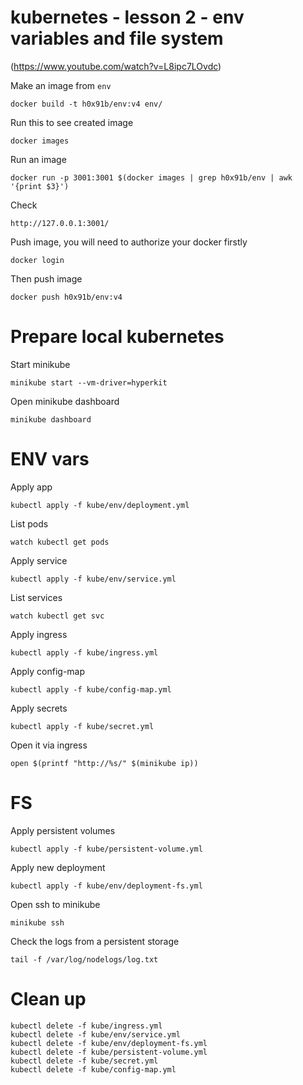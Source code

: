 # kubernetes - lesson 2 - env variables and file system

(https://www.youtube.com/watch?v=L8ipc7LOvdc)

Make an image from `env`

	docker build -t h0x91b/env:v4 env/

Run this to see created image

	docker images

Run an image

	docker run -p 3001:3001 $(docker images | grep h0x91b/env | awk '{print $3}')

Check

	http://127.0.0.1:3001/

Push image, you will need to authorize your docker firstly

	docker login

Then push image

	docker push h0x91b/env:v4

Prepare local kubernetes
===

Start minikube

	minikube start --vm-driver=hyperkit

Open minikube dashboard

	minikube dashboard

# ENV vars

Apply app

	kubectl apply -f kube/env/deployment.yml 

List pods

	watch kubectl get pods 

Apply service

	kubectl apply -f kube/env/service.yml 

List services

	watch kubectl get svc

Apply ingress

	kubectl apply -f kube/ingress.yml

Apply config-map

	kubectl apply -f kube/config-map.yml 

Apply secrets

	kubectl apply -f kube/secret.yml 

Open it via ingress

	open $(printf "http://%s/" $(minikube ip))

# FS

Apply persistent volumes

	kubectl apply -f kube/persistent-volume.yml

Apply new deployment

	kubectl apply -f kube/env/deployment-fs.yml 

Open ssh to minikube

	minikube ssh

Check the logs from a persistent storage

	tail -f /var/log/nodelogs/log.txt

# Clean up

	kubectl delete -f kube/ingress.yml
	kubectl delete -f kube/env/service.yml
	kubectl delete -f kube/env/deployment-fs.yml
	kubectl delete -f kube/persistent-volume.yml
	kubectl delete -f kube/secret.yml
	kubectl delete -f kube/config-map.yml
